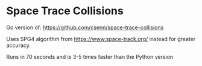 # Space Trace Collisions

Go version of: https://github.com/csenn/space-trace-collisions

Uses SPG4 algorithm from  https://www.space-track.org/ instead for greater accuracy.

Runs in 70 seconds and is 3-5 times faster than the Python version




